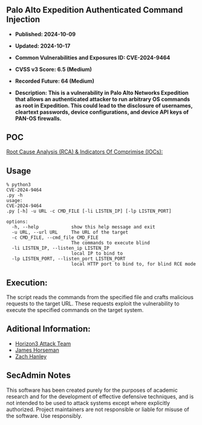 #
<h2>Palo Alto Expedition Authenticated Command Injection</h2>

- <b>Published: 2024-10-09</b>

- <b>Updated: 2024-10-17</b>

- <b>Common Vulnerabilities and Exposures ID: CVE-2024-9464</b>

- <b>CVSS v3 Score: 6.5 (Medium)</b>

- <b>Recorded Future: 64 (Medium)</b>
  
- <b>Description: This is a vulnerability in Palo Alto Networks Expedition that allows an authenticated attacker to run arbitrary OS commands as root in Expedition. This could lead to the disclosure of usernames, cleartext passwords, device configurations, and device API keys of PAN-OS firewalls. </b>

## POC
[Root Cause Analysis (RCA) & Indicators Of Comprimise (IOCs):](https://www.horizon3.ai/attack-research/palo-alto-expedition-from-n-day-to-full-compromise/)

## Usage
```
% python3 
CVE-2024-9464
.py -h
usage: 
CVE-2024-9464
.py [-h] -u URL -c CMD_FILE [-li LISTEN_IP] [-lp LISTEN_PORT]

options:
  -h, --help            show this help message and exit
  -u URL, --url URL     The URL of the target
  -c CMD_FILE, --cmd_file CMD_FILE
                        The commands to execute blind
  -li LISTEN_IP, --listen_ip LISTEN_IP
                        local IP to bind to
  -lp LISTEN_PORT, --listen_port LISTEN_PORT
                        local HTTP port to bind to, for blind RCE mode
```
## Execution:
The script reads the commands from the specified file and crafts malicious requests to the target URL. These requests exploit the vulnerability to execute the specified commands on the target system.

## Aditional Information:
*  [Horizon3 Attack Team](https://twitter.com/Horizon3Attack)
*  [James Horseman](https://twitter.com/JamesHorseman2)
*  [Zach Hanley](https://twitter.com/hacks_zach)

## SecAdmin Notes
This software has been created purely for the purposes of academic research and for the development of effective defensive techniques, and is not intended to be used to attack systems except where explicitly authorized. Project maintainers are not responsible or liable for misuse of the software. Use responsibly.

